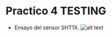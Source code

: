 # Practico 4 TESTING

* Ensayo del sensor SHT1X.
![alt text](https://github.com/fedefarfan/Testing/tree/master/Practico4/img/arch.png)


